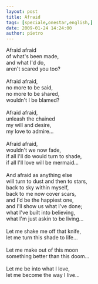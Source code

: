 ```yaml
---
layout: post
title: Afraid
tags: [speciale,onestar,english,]
date: 2009-01-24 14:24:00
author: pietro
---
```

Afraid afraid<br/>of what's been made,<br/>and what I'd do,<br/>aren't scared you too?<br/><br/>Afraid afraid,<br/>no more to be said,<br/>no more to be shared,<br/>wouldn't I be blamed?<br/><br/>Afraid afraid,<br/>unleash the chained<br/>my will and desire,<br/>my love to admire...<br/><br/>Afraid afraid,<br/>wouldn't we now fade,<br/>if all I'll do would turn to shade,<br/>if all I'll love will be mermaid...<br/><br/>And afraid as anything else<br/>will turn to dust and then to stars,<br/>back to sky within myself,<br/>back to me now cover scars,<br/>and I'd be the happiest one,<br/>and I'll show us what I've done;<br/>what I've built into believing,<br/>what I'm just askin to be living...<br/><br/>Let me shake me off that knife,<br/>let me turn this shade to life...<br/><br/>Let me make out of this moon<br/>something better than this doom...<br/><br/>Let me be into what I love,<br/>let me become the way I live...
